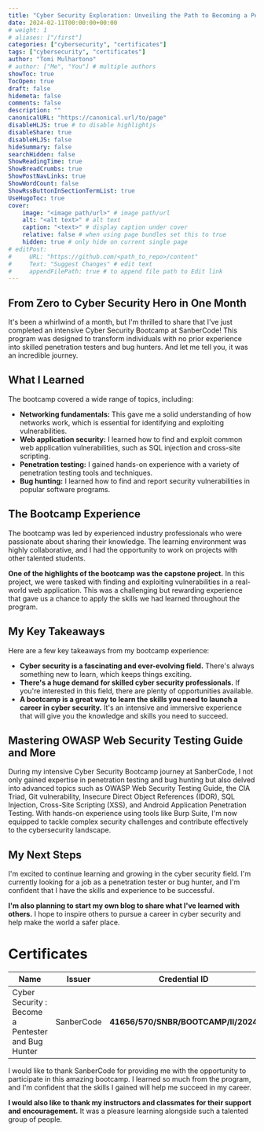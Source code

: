 ```yaml
---
title: "Cyber Security Exploration: Unveiling the Path to Becoming a Pentester and Bug Hunter with SanberCode"
date: 2024-02-11T00:00:00+00:00
# weight: 1
# aliases: ["/first"]
categories: ["cybersecurity", "certificates"]
tags: ["cybersecurity", "certificates"]
author: "Tomi Mulhartono"
# author: ["Me", "You"] # multiple authors
showToc: true
TocOpen: true
draft: false
hidemeta: false
comments: false
description: ""
canonicalURL: "https://canonical.url/to/page"
disableHLJS: true # to disable highlightjs
disableShare: true
disableHLJS: false
hideSummary: false
searchHidden: false
ShowReadingTime: true
ShowBreadCrumbs: true
ShowPostNavLinks: true
ShowWordCount: false
ShowRssButtonInSectionTermList: true
UseHugoToc: true
cover:
    image: "<image path/url>" # image path/url
    alt: "<alt text>" # alt text
    caption: "<text>" # display caption under cover
    relative: false # when using page bundles set this to true
    hidden: true # only hide on current single page
# editPost:
#     URL: "https://github.com/<path_to_repo>/content"
#     Text: "Suggest Changes" # edit text
#     appendFilePath: true # to append file path to Edit link
---
```


## From Zero to Cyber Security Hero in One Month

It's been a whirlwind of a month, but I'm thrilled to share that I've just completed an intensive Cyber Security Bootcamp at SanberCode! This program was designed to transform individuals with no prior experience into skilled penetration testers and bug hunters. And let me tell you, it was an incredible journey.

## What I Learned

The bootcamp covered a wide range of topics, including:

- **Networking fundamentals:** This gave me a solid understanding of how networks work, which is essential for identifying and exploiting vulnerabilities.
- **Web application security:** I learned how to find and exploit common web application vulnerabilities, such as SQL injection and cross-site scripting.
- **Penetration testing:** I gained hands-on experience with a variety of penetration testing tools and techniques.
- **Bug hunting:** I learned how to find and report security vulnerabilities in popular software programs.

## The Bootcamp Experience

The bootcamp was led by experienced industry professionals who were passionate about sharing their knowledge. The learning environment was highly collaborative, and I had the opportunity to work on projects with other talented students.

**One of the highlights of the bootcamp was the capstone project.** In this project, we were tasked with finding and exploiting vulnerabilities in a real-world web application. This was a challenging but rewarding experience that gave us a chance to apply the skills we had learned throughout the program.

## My Key Takeaways

Here are a few key takeaways from my bootcamp experience:

- **Cyber security is a fascinating and ever-evolving field.** There's always something new to learn, which keeps things exciting.
- **There's a huge demand for skilled cyber security professionals.** If you're interested in this field, there are plenty of opportunities available.
- **A bootcamp is a great way to learn the skills you need to launch a career in cyber security.** It's an intensive and immersive experience that will give you the knowledge and skills you need to succeed.


## Mastering OWASP Web Security Testing Guide and More

During my intensive Cyber Security Bootcamp journey at SanberCode, I not only gained expertise in penetration testing and bug hunting but also delved into advanced topics such as OWASP Web Security Testing Guide, the CIA Triad, Git vulnerability, Insecure Direct Object References (IDOR), SQL Injection, Cross-Site Scripting (XSS), and Android Application Penetration Testing. With hands-on experience using tools like Burp Suite, I'm now equipped to tackle complex security challenges and contribute effectively to the cybersecurity landscape.

## My Next Steps

I'm excited to continue learning and growing in the cyber security field. I'm currently looking for a job as a penetration tester or bug hunter, and I'm confident that I have the skills and experience to be successful.

**I'm also planning to start my own blog to share what I've learned with others.** I hope to inspire others to pursue a career in cyber security and help make the world a safer place.

# Certificates

| Name   | Issuer | Credential ID     | Certificate   |
| --------- | -------- | ------ | ------ |
| Cyber Security : Become a Pentester and Bug Hunter  | SanberCode | **41656/570/SNBR/BOOTCAMP/II/2024** | ![Certificate](/images/sanbercode.jpg) |

I would like to thank SanberCode for providing me with the opportunity to participate in this amazing bootcamp. I learned so much from the program, and I'm confident that the skills I gained will help me succeed in my career.

**I would also like to thank my instructors and classmates for their support and encouragement.** It was a pleasure learning alongside such a talented group of people.